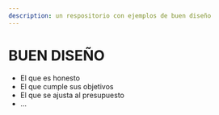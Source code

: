 ```yaml
---
description: un respositorio con ejemplos de buen diseño
---
```


# BUEN DISEÑO

* El que es honesto
* El que cumple sus objetivos
* El que se ajusta al presupuesto
* …

